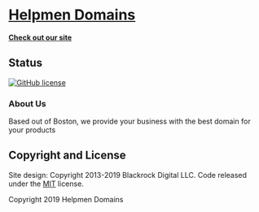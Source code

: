 # [Helpmen Domains](https://helpmen.org)

**[Check out our site](https://helpmen.org)**

## Status

[![GitHub license](https://img.shields.io/badge/license-MIT-blue.svg)](https://raw.githubusercontent.com/BlackrockDigital/startbootstrap-stylish-portfolio/master/LICENSE)


### About Us

Based out of Boston, we provide your business with the best domain for your products



## Copyright and License

Site design:
Copyright 2013-2019 Blackrock Digital LLC. Code released under the [MIT](https://github.com/BlackrockDigital/startbootstrap-stylish-portfolio/blob/gh-pages/LICENSE) license.


Copyright 2019 Helpmen Domains


